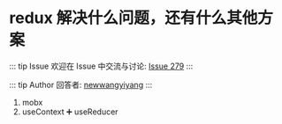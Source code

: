 # redux 解决什么问题，还有什么其他方案



::: tip Issue 
 欢迎在 Issue 中交流与讨论: [Issue 279](https://github.com/shfshanyue/Daily-Question/issues/279) 
:::

::: tip Author 
回答者: [newwangyiyang](https://github.com/newwangyiyang) 
:::

1. mobx
2. useContext ➕ useReducer